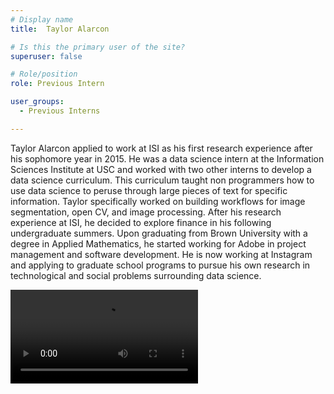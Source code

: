 ```yaml
---
# Display name
title:  Taylor Alarcon

# Is this the primary user of the site?
superuser: false

# Role/position
role: Previous Intern

user_groups:
  - Previous Interns

---
```


Taylor Alarcon applied to work at ISI as his first research experience after his sophomore year in 2015. 
He was a data science intern at the Information Sciences Institute at USC and worked with two other interns to develop a data science curriculum. 
This curriculum taught non programmers how to use data science to peruse through large pieces of text for specific information. 
Taylor specifically worked on building workflows for image segmentation, open CV, and image processing. 
After his research experience at ISI, he decided to explore finance in his following undergraduate summers. 
Upon graduating from Brown University with a degree in Applied Mathematics, he started working for Adobe in project management and software development. 
He is now working at Instagram and applying to graduate school programs to pursue his own research in technological and social problems surrounding data science. 

<video style="width: auto; height: auto;">
  <source src="https://s3.mint.isi.edu/public/videos/taylor%20alarcon.mp4" type="video/mp4">
</video>
